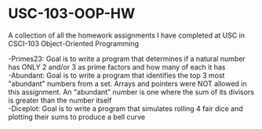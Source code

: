 # USC-103-OOP-HW
A collection of all the homework assignments I have completed at USC in CSCI-103 Object-Oriented Programming  
  
-Primes23: Goal is to write a program that determines if a natural number has ONLY 2 and/or 3 as prime factors and how many of each it has  
-Abundant: Goal is to write a program that identifies the top 3 most "abundant" numbers from a set. Arrays and pointers were NOT allowed in this assignment. An "abundant" number is one where the sum of its divisors is greater than the number itself  
-Diceplot: Goal is to write a program that simulates rolling 4 fair dice and plotting their sums to produce a bell curve  
